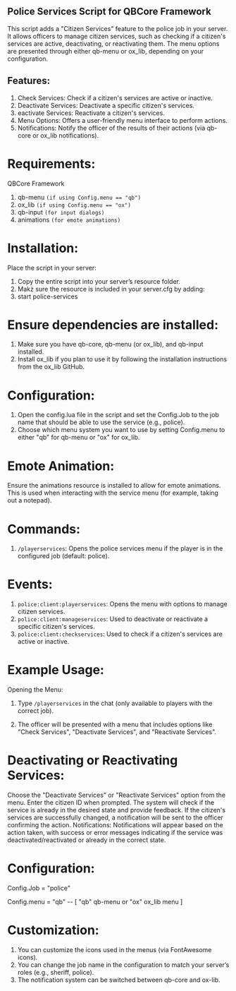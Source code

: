 ## Police Services Script for QBCore Framework

This script adds a "Citizen Services" feature to the police job in your server. It allows officers to manage citizen services, such as checking if a citizen's services are active, deactivating, or reactivating them. The menu options are presented through either qb-menu or ox_lib, depending on your configuration.

## Features:
1. Check Services: Check if a citizen's services are active or inactive.
2. Deactivate Services: Deactivate a specific citizen's services.
3. eactivate Services: Reactivate a citizen's services.
4. Menu Options: Offers a user-friendly menu interface to perform actions.
5. Notifications: Notify the officer of the results of their actions (via qb-core or ox_lib notifications).


# Requirements:
QBCore Framework

1. qb-menu `(if using Config.menu == "qb")`
2. ox_lib `(if using Config.menu == "ox")`
3. qb-input `(for input dialogs)`
4. animations `(for emote animations)`

# Installation:
Place the script in your server:

1. Copy the entire script into your server’s resource folder.
2. Makz sure the resource is included in your server.cfg by adding:
3. start police-services

# Ensure dependencies are installed:

1. Make sure you have qb-core, qb-menu (or ox_lib), and qb-input installed.
2. Install ox_lib if you plan to use it by following the installation instructions from the ox_lib GitHub.

# Configuration:

1. Open the config.lua file in the script and set the Config.Job to the job name that should be able to use the service (e.g., police).
2. Choose which menu system you want to use by setting Config.menu to either "qb" for qb-menu or "ox" for ox_lib.

# Emote Animation:

Ensure the animations resource is installed to allow for emote animations. This is used when interacting with the service menu (for example, taking out a notepad).

# Commands:
1. `/playerservices`: Opens the police services menu if the player is in the configured job (default: police).

# Events:

1. `police:client:playerservices`: Opens the menu with options to manage citizen services.
2. `police:client:manageservices`: Used to deactivate or reactivate a specific citizen's services.
3. `police:client:checkservices`: Used to check if a citizen's services are active or inactive.

# Example Usage:

Opening the Menu:

1. Type `/playerservices` in the chat (only available to players with the correct job).

2. The officer will be presented with a menu that includes options like "Check Services", "Deactivate Services", and "Reactivate Services".

# Deactivating or Reactivating Services:

Choose the "Deactivate Services" or "Reactivate Services" option from the menu.
Enter the citizen ID when prompted.
The system will check if the service is already in the desired state and provide feedback.
If the citizen's services are successfully changed, a notification will be sent to the officer confirming the action.
Notifications:
Notifications will appear based on the action taken, with success or error messages indicating if the service was deactivated/reactivated or already in the correct state.


# Configuration:

Config.Job = "police" 

Config.menu = "qb" -- [ "qb" qb-menu or "ox" ox_lib menu ]

# Customization:

1. You can customize the icons used in the menus (via FontAwesome icons).
2. You can change the job name in the configuration to match your server’s roles (e.g., sheriff, police).
3. The notification system can be switched between qb-core and ox-lib.
